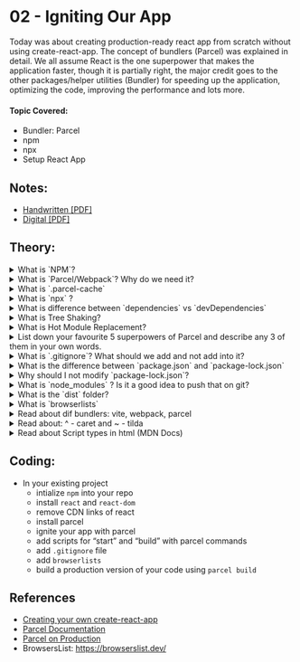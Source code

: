 # 02 - Igniting Our App

Today was about creating production-ready react app from scratch without using create-react-app. The concept of bundlers (Parcel) was explained in detail. We all assume React is the one superpower that makes the application faster, though it is partially right, the major credit goes to the other packages/helper utilities (Bundler) for speeding up the application, optimizing the code, improving the performance and lots more.

#### Topic Covered:
<ul> 
    <li>Bundler: Parcel</li> 
    <li>npm</li> 
    <li>npx</li> 
    <li>Setup React App</li> 
</ul>

## Notes:
  - [Handwritten [PDF]](https://github.com/deltanode/react-playground/blob/main/00-React-Notes/Chapter%2002%20-%20Igniting%20our%20App%20-%20HandWritten%20Notes.pdf)
  - [Digital [PDF]](https://github.com/deltanode/react-playground/blob/main/00-React-Notes/Chapter%2002%20-%20Igniting%20our%20App%20-%20Digital%20Notes.pdf)

## Theory:

<details>
    <summary>What is `NPM`?</summary>
    <br>
    <blockquote>
    - 
    </blockquote> <br><br>
 </details>

<details>
    <summary>What is `Parcel/Webpack`? Why do we need it?</summary>
    <br>
    <blockquote>
    - 
    </blockquote> <br><br>
 </details>

<details>
    <summary>What is `.parcel-cache`</summary>
    <br>
    <blockquote>
    - 
    </blockquote> <br><br>
 </details>

<details>
    <summary>What is `npx` ?</summary>
    <br>
    <blockquote>
    - 
    </blockquote> <br><br>
 </details>

<details>
    <summary>What is difference between `dependencies` vs `devDependencies`</summary>
    <br>
    <blockquote>
    - 
    </blockquote> <br><br>
 </details>

<details>
    <summary>What is Tree Shaking?</summary>
    <br>
    <blockquote>
    - 
    </blockquote> <br><br>
 </details>

<details>
    <summary>What is Hot Module Replacement?</summary>
    <br>
    <blockquote>
    - 
    </blockquote> <br><br>
 </details>

<details>
    <summary>List down your favourite 5 superpowers of Parcel and describe any 3 of them in your own words.</summary>
    <br>
    <blockquote>
    - 
    </blockquote> <br><br>
 </details>

<details>
    <summary>What is `.gitignore`? What should we add and not add into it?</summary>
    <br>
    <blockquote>
    - 
    </blockquote> <br><br>
 </details>

<details>
    <summary>What is the difference between `package.json` and `package-lock.json`</summary>
    <br>
    <blockquote>
    - 
    </blockquote> <br><br>
 </details>

<details>
    <summary>Why should I not modify `package-lock.json`?</summary>
    <br>
    <blockquote>
    - 
    </blockquote> <br><br>
 </details>

<details>
    <summary>What is `node_modules` ? Is it a good idea to push that on git?</summary>
    <br>
    <blockquote>
    - 
    </blockquote> <br><br>
 </details>

<details>
    <summary>What is the `dist` folder?</summary>
    <br>
    <blockquote>
    - 
    </blockquote> <br><br>
 </details>

<details>
    <summary>What is `browserlists`</summary>
    <br>
    <blockquote>
    - 
    </blockquote> <br><br>
</details>

<details>
    <summary>Read about dif bundlers: vite, webpack, parcel</summary>
    <br>
    <blockquote>
    - 
    </blockquote> <br><br>
</details>

<details>
    <summary>Read about: ^ - caret and ~ - tilda</summary>
    <br>
    <blockquote>
    - 
    </blockquote> <br><br>
</details>

<details>
    <summary>Read about Script types in html (MDN Docs)</summary>
    <br>
    <blockquote>
    - 
    </blockquote> <br><br>
</details>

## Coding:

- In your existing project
  - intialize `npm` into your repo
  - install `react` and `react-dom`
  - remove CDN links of react
  - install parcel
  - ignite your app with parcel
  - add scripts for “start” and “build” with parcel commands
  - add `.gitignore` file
  - add `browserlists`
  - build a production version of your code using `parcel build`

## References

- [Creating your own create-react-app](https://medium.com/@JedaiSaboteur/creating-a-react-app-from-scratch-f3c693b84658)
- [Parcel Documentation](https://parceljs.org/getting-started/webapp/)
- [Parcel on Production](https://parceljs.org/features/production/)
- BrowsersList: https://browserslist.dev/
